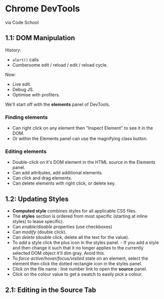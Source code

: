 # Chrome DevTools

via Code School

## 1.1: DOM Manipulation

History:

-    `alert()` calls
-    Cumbersome edit / reload / edit / reload cycle.

Now:

-    Live edit.
-    Debug JS.
-    Optimise with profilers.

We'll start off with the **elements** panel of DevTools.

### Finding elements

-    Can right click on any element then "Inspect Element" to see it in the DOM.
-    Or within the Elements panel can use the magnifying class button.

### Editing elements

-    Double-click on it's DOM element in the HTML source in the Elements panel.
-    Can add attributes, add additional elements.
-    Can click and drag elements.
-    Can delete elements with right click, or delete key.

## 1.2: Updating Styles

-    **Computed style** combines styles for all applicable CSS files.
-    The **styles** section is ordered from most specific (starting at inline styles) to lease specific).
-    Can *enable/disable* properties (use checkboxes)
-    Can *modify* (double click).
-    Can *delete* (double click, delete all the text for the value).
-    To *add* a style click the plus icon in the styles panel.
    -    If you add a style and then change it such that it no longer applies to the currently selected DOM object it'll dim gray. Avoid this.
-    To *force active/hover/focus/visited* state on an element, select the element then click the dotted rectangle icon in the styles panel.
-    Click on the file name : line number link to open the **source** panel.
-    Click on the colour value to get a swatch to easily pick a colour.

## 2.1: Editing in the Source Tab

